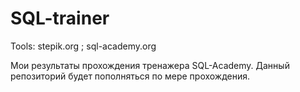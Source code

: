 # SQL-trainer
Tools: stepik.org ; sql-academy.org

Мои результаты прохождения тренажера SQL-Academy. 
Данный репозиторий будет пополняться по мере прохождения.
